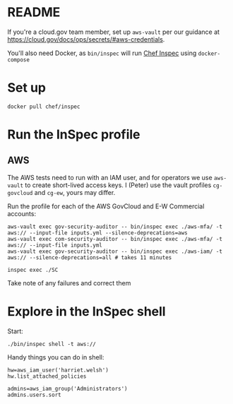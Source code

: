 # README

If you're a cloud.gov team member, set up `aws-vault` per our guidance at https://cloud.gov/docs/ops/secrets/#aws-credentials. 

You'll also need Docker, as `bin/inspec` will run [Chef Inspec](https://www.inspec.io/docs/) using `docker-compose`

# Set up

```
docker pull chef/inspec
```

# Run the InSpec profile

## AWS

The AWS tests need to run with an IAM user, and for operators we use `aws-vault` to create short-lived access keys. I (Peter) use the vault profiles `cg-govcloud` and `cg-ew`, yours may differ.  


Run the profile for each of the AWS GovCloud and E-W Commercial accounts:

    aws-vault exec gov-security-auditor -- bin/inspec exec ./aws-mfa/ -t aws:// --input-file inputs.yml --silence-deprecations=aws
    aws-vault exec com-security-auditor -- bin/inspec exec ./aws-mfa/ -t aws:// --input-file inputs.yml
    aws-vault exec gov-security-auditor -- bin/inspec exec ./aws-iam/ -t aws:// --silence-deprecations=all # takes 11 minutes
    
    inspec exec ./SC

Take note of any failures and correct them

# Explore in the InSpec shell

Start:

    ./bin/inspec shell -t aws://

Handy things you can do in shell:

    hw=aws_iam_user('harriet.welsh')
    hw.list_attached_policies

    admins=aws_iam_group('Administrators')
    admins.users.sort
